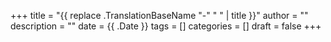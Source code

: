 +++
title = "{{ replace .TranslationBaseName "-" " " | title }}"
author = ""
description = ""
date = {{ .Date }}
tags = []
categories = []
draft = false
+++
